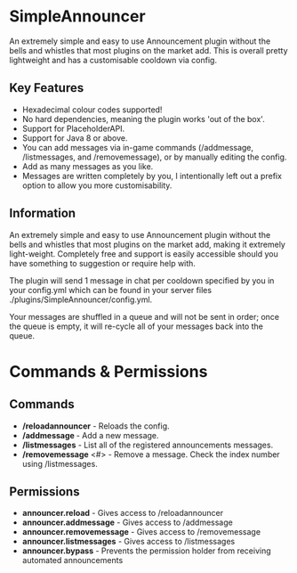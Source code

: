 # SimpleAnnouncer
An extremely simple and easy to use Announcement plugin without the bells and whistles that most plugins on the market add. This is overall pretty lightweight and has a customisable cooldown via config.

## Key Features
- Hexadecimal colour codes supported!
- No hard dependencies, meaning the plugin works 'out of the box'.
- Support for PlaceholderAPI.
- Support for Java 8 or above.
- You can add messages via in-game commands (/addmessage, /listmessages, and /removemessage), or by manually editing the config.
- Add as many messages as you like.
- Messages are written completely by you, I intentionally left out a prefix option to allow you more customisability.

## Information
An extremely simple and easy to use Announcement plugin without the bells and whistles that most plugins on the market add, making it extremely light-weight. Completely free and support is easily accessible should you have something to suggestion or require help with.

The plugin will send 1 message in chat per cooldown specified by you in your config.yml which can be found in your server files ./plugins/SimpleAnnouncer/config.yml.

Your messages are shuffled in a queue and will not be sent in order; once the queue is empty, it will re-cycle all of your messages back into the queue.

# Commands & Permissions
## Commands
- **/reloadannouncer** - Reloads the config.
- **/addmessage <string>** - Add a new message.
- **/listmessages** - List all of the registered announcements messages.
- **/removemessage** <#> - Remove a message. Check the index number using /listmessages.

## Permissions
- **announcer.reload** - Gives access to /reloadannouncer
- **announcer.addmessage** - Gives access to /addmessage
- **announcer.removemessage** - Gives access to /removemessage
- **announcer.listmessages** - Gives access to /listmessages
- **announcer.bypass** - Prevents the permission holder from receiving automated announcements
